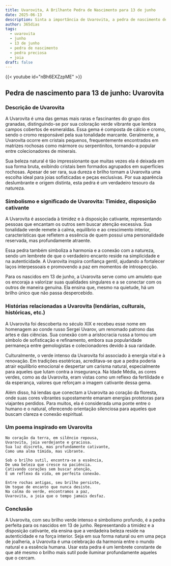 ```yaml
---
title: Uvarovita, A Brilhante Pedra de Nascimento para 13 de junho
date: 2025-06-13
description: Sinta a importância de Uvarovita, a pedra de nascimento de 13 de junho que simboliza Timidez, disposição cativante. Deixe que sua beleza e significado iluminem seu dia.
author: 365dias
tags:
  - uvarovita
  - junho
  - 13 de junho
  - pedra de nascimento
  - pedra preciosa
  - joia
draft: false
---
```


{{< youtube id="nBh6EXZzpME" >}}

## Pedra de nascimento para 13 de junho: Uvarovita

### Descrição de Uvarovita

A Uvarovita é uma das gemas mais raras e fascinantes do grupo dos granadas, distinguindo-se por sua coloração verde vibrante que lembra campos cobertos de esmeraldas. Essa gema é composta de cálcio e cromo, sendo o cromo responsável pela sua tonalidade marcante. Geralmente, a Uvarovita ocorre em cristais pequenos, frequentemente encontrados em matrizes rochosas como mármore ou serpentinitos, tornando-a popular entre colecionadores de minerais.

Sua beleza natural é tão impressionante que muitas vezes ela é deixada em sua forma bruta, exibindo cristais bem formados agrupados em superfícies rochosas. Apesar de ser rara, sua dureza e brilho tornam a Uvarovita uma escolha ideal para joias sofisticadas e peças exclusivas. Por sua aparência deslumbrante e origem distinta, esta pedra é um verdadeiro tesouro da natureza.

### Simbolismo e significado de Uvarovita: Timidez, disposição cativante

A Uvarovita é associada à timidez e à disposição cativante, representando pessoas que encantam os outros sem buscar atenção excessiva. Sua tonalidade verde remete à calma, equilíbrio e ao crescimento interior, características que refletem a essência de quem possui uma personalidade reservada, mas profundamente atraente.

Essa pedra também simboliza a harmonia e a conexão com a natureza, sendo um lembrete de que o verdadeiro encanto reside na simplicidade e na autenticidade. A Uvarovita inspira confiança gentil, ajudando a fortalecer laços interpessoais e promovendo a paz em momentos de introspecção.

Para os nascidos em 13 de junho, a Uvarovita serve como um amuleto que os encoraja a valorizar suas qualidades singulares e a se conectar com os outros de maneira genuína. Ela ensina que, mesmo na quietude, há um brilho único que não passa despercebido.

### Histórias relacionadas a Uvarovita (lendárias, culturais, históricas, etc.)

A Uvarovita foi descoberta no século XIX e recebeu esse nome em homenagem ao conde russo Sergei Uvarov, um renomado patrono das artes e das ciências. Sua conexão com a aristocracia russa a tornou um símbolo de sofisticação e refinamento, embora sua popularidade permaneça entre gemologistas e colecionadores devido à sua raridade.

Culturalmente, o verde intenso da Uvarovita foi associado à energia vital e à renovação. Em tradições esotéricas, acreditava-se que a pedra poderia atrair equilíbrio emocional e despertar um carisma natural, especialmente para aqueles que lutam contra a insegurança. Na Idade Média, as cores verdes, como as da Uvarovita, eram vistas como um reflexo da fertilidade e da esperança, valores que reforçam a imagem cativante dessa gema.

Além disso, há lendas que conectam a Uvarovita ao coração da floresta, onde suas cores vibrantes supostamente emanam energias protetoras para viajantes perdidos. Para muitos, ela é considerada uma ponte entre o humano e o natural, oferecendo orientação silenciosa para aqueles que buscam clareza e conexão espiritual.

### Um poema inspirado em Uvarovita

```
No coração da terra, em silêncio repousa,  
Uvarovita, joia verdejante e graciosa.  
Sua luz discreta, mas profundamente cativante,  
Como uma alma tímida, mas vibrante.  

Sob o brilho sutil, encontra-se a essência,  
De uma beleza que cresce na paciência.  
Cativando corações sem buscar atenção,  
É um reflexo da vida, em perfeita conexão.  

Entre rochas antigas, seu brilho persiste,  
Um toque de encanto que nunca desiste.  
Na calma do verde, encontramos a paz,  
Uvarovita, a joia que o tempo jamais desfaz.
```

### Conclusão

A Uvarovita, com seu brilho verde intenso e simbolismo profundo, é a pedra perfeita para os nascidos em 13 de junho. Representando a timidez e a disposição cativante, ela ensina que a verdadeira beleza reside na autenticidade e na força interior. Seja em sua forma natural ou em uma peça de joalheria, a Uvarovita é uma celebração da harmonia entre o mundo natural e a essência humana. Usar esta pedra é um lembrete constante de que até mesmo o brilho mais sutil pode iluminar profundamente aqueles que o cercam.